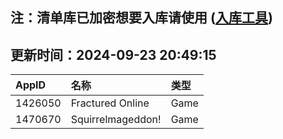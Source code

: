 ## 注：清单库已加密想要入库请使用 ([入库工具](https://github.com/BlankTMing/ManifestAutoUpdate/releases))

## 更新时间：2024-09-23 20:49:15
| AppID | 名称 | 类型  |
| :-------------------- | :----------------------------- | :----------- |
| 1426050 | Fractured Online| Game |
| 1470670 | Squirrelmageddon!| Game |
